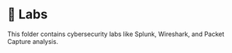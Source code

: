 # 🧪 Labs
This folder contains cybersecurity labs like Splunk, Wireshark, and Packet Capture analysis.
